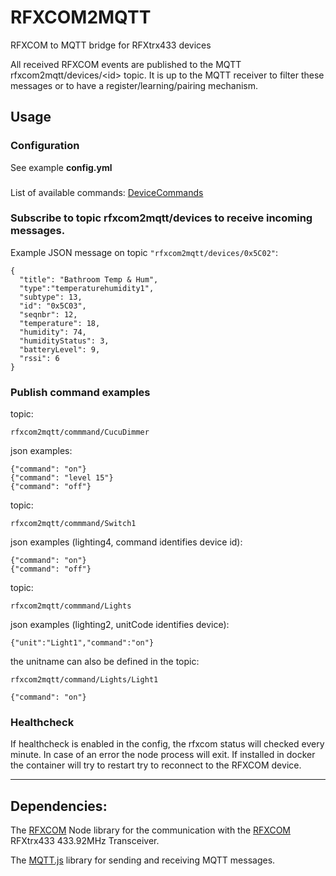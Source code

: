 # RFXCOM2MQTT
RFXCOM to MQTT bridge for RFXtrx433 devices

All received RFXCOM events are published to the MQTT rfxcom2mqtt/devices/\<id\> topic.
It is up to the MQTT receiver to filter these messages or to have a register/learning/pairing mechanism.

## Usage

### Configuration

See example **config.yml**

###
List of available commands: 
[DeviceCommands](https://github.com/rfxcom/node-rfxcom/blob/master/DeviceCommands.md)


### Subscribe to topic **rfxcom2mqtt/devices** to receive incoming messages.

Example JSON message on topic `"rfxcom2mqtt/devices/0x5C02"`:

    {
      "title": "Bathroom Temp & Hum",
      "type":"temperaturehumidity1",
      "subtype": 13,
      "id": "0x5C03",
      "seqnbr": 12,
      "temperature": 18,
      "humidity": 74,
      "humidityStatus": 3,
      "batteryLevel": 9,
      "rssi": 6
    }

### Publish command examples

topic:

    rfxcom2mqtt/commmand/CucuDimmer

json examples:

    {"command": "on"}
    {"command": "level 15"}
    {"command": "off"}

topic: 

    rfxcom2mqtt/commmand/Switch1

json examples (lighting4, command identifies device id):

    {"command": "on"}
    {"command": "off"}

topic: 

    rfxcom2mqtt/commmand/Lights

json examples (lighting2, unitCode identifies device):

    {"unit":"Light1","command":"on"}

the unitname can also be defined in the topic:

    rfxcom2mqtt/command/Lights/Light1

    {"command": "on"}

### Healthcheck

If healthcheck is enabled in the config, the rfxcom status will checked every minute.
In case of an error the node process will exit.
If installed in docker the container will try to restart try to reconnect to the RFXCOM device.

----

## Dependencies:

The [RFXCOM](https://github.com/rfxcom/node-rfxcom) Node library for the communication with the [RFXCOM](http://www.rfxcom.com) RFXtrx433 433.92MHz Transceiver.

The [MQTT.js](https://github.com/mqttjs/MQTT.js) library for sending and receiving MQTT messages.
